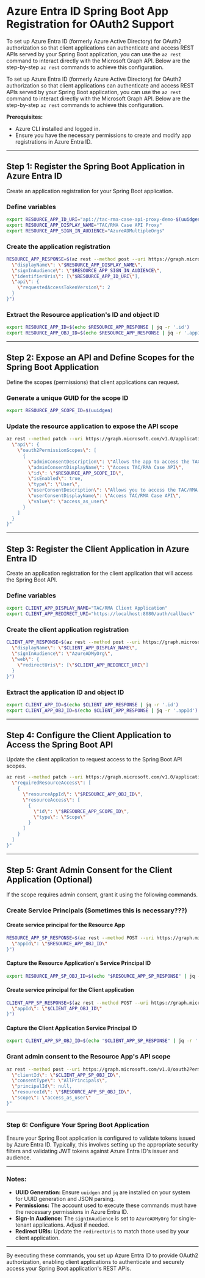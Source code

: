 # Azure Entra ID Spring Boot App Registration for OAuth2 Support
To set up Azure Entra ID (formerly Azure Active Directory) for OAuth2 authorization so that client applications can authenticate and access REST APIs served by your Spring Boot application, you can use the `az rest` command to interact directly with the Microsoft Graph API. Below are the step-by-step `az rest` commands to achieve this configuration.

To set up Azure Entra ID (formerly Azure Active Directory) for OAuth2 authorization so that client applications can authenticate and access REST APIs served by your Spring Boot application, you can use the `az rest` command to interact directly with the Microsoft Graph API. Below are the step-by-step `az rest` commands to achieve this configuration.

**Prerequisites:**

- Azure CLI installed and logged in.
- Ensure you have the necessary permissions to create and modify app registrations in Azure Entra ID.

---

## **Step 1: Register the Spring Boot Application in Azure Entra ID**

Create an application registration for your Spring Boot application.

### Define variables
```bash
export RESOURCE_APP_ID_URI="api://tac-rma-case-api-proxy-demo-$(uuidgen)"
export RESOURCE_APP_DISPLAY_NAME="TAC/RMA Case API Proxy"
export RESOURCE_APP_SIGN_IN_AUDIENCE="AzureADMultipleOrgs"
```

### Create the application registration
```bash
RESOURCE_APP_RESPONSE=$(az rest --method post --uri https://graph.microsoft.com/v1.0/applications --headers "Content-Type=application/json" --body "{ 
  \"displayName\": \"$RESOURCE_APP_DISPLAY_NAME\",
  \"signInAudience\": \"$RESOURCE_APP_SIGN_IN_AUDIENCE\",
  \"identifierUris\": [\"$RESOURCE_APP_ID_URI\"],
  \"api\": {
    \"requestedAccessTokenVersion\": 2
  }
}")
```

### Extract the Resource application's ID and object ID
```bash
export RESOURCE_APP_ID=$(echo $RESOURCE_APP_RESPONSE | jq -r '.id')
export RESOURCE_APP_OBJ_ID=$(echo $RESOURCE_APP_RESPONSE | jq -r '.appId')
```

---

## **Step 2: Expose an API and Define Scopes for the Spring Boot Application**

Define the scopes (permissions) that client applications can request.

### Generate a unique GUID for the scope ID
```bash
export RESOURCE_APP_SCOPE_ID=$(uuidgen)
```

### Update the resource application to expose the API scope
```bash
az rest --method patch --uri https://graph.microsoft.com/v1.0/applications/$RESOURCE_APP_ID --headers "Content-Type=application/json" --body "{
  \"api\": {
    \"oauth2PermissionScopes\": [
      {
        \"adminConsentDescription\": \"Allows the app to access the TAC/RMA Case API on behalf of the signed-in user.\",
        \"adminConsentDisplayName\": \"Access TAC/RMA Case API\",
        \"id\": \"$RESOURCE_APP_SCOPE_ID\",
        \"isEnabled\": true,
        \"type\": \"User\",
        \"userConsentDescription\": \"Allows you to access the TAC/RMA Case API.\",
        \"userConsentDisplayName\": \"Access TAC/RMA Case API\",
        \"value\": \"access_as_user\"
      }
    ]
  }
}"
```

---

## **Step 3: Register the Client Application in Azure Entra ID**

Create an application registration for the client application that will access the Spring Boot API.

### Define variables
```bash
export CLIENT_APP_DISPLAY_NAME="TAC/RMA Client Application"
export CLIENT_APP_REDIRECT_URI="https://localhost:8080/auth/callback"
```

### Create the client application registration
```bash
CLIENT_APP_RESPONSE=$(az rest --method post --uri https://graph.microsoft.com/v1.0/applications --headers "Content-Type=application/json" --body "{
  \"displayName\": \"$CLIENT_APP_DISPLAY_NAME\",
  \"signInAudience\": \"AzureADMyOrg\",
  \"web\": {
    \"redirectUris\": [\"$CLIENT_APP_REDIRECT_URI\"]
  }
}")
```

### Extract the application ID and object ID
```bash
export CLIENT_APP_ID=$(echo $CLIENT_APP_RESPONSE | jq -r '.id')
export CLIENT_APP_OBJ_ID=$(echo $CLIENT_APP_RESPONSE | jq -r '.appId')
```

---

## **Step 4: Configure the Client Application to Access the Spring Boot API**

Update the client application to request access to the Spring Boot API scopes.

```bash
az rest --method patch --uri https://graph.microsoft.com/v1.0/applications/$CLIENT_APP_ID --headers "Content-Type=application/json" --body "{
  \"requiredResourceAccess\": [
    {
      \"resourceAppId\": \"$RESOURCE_APP_OBJ_ID\",
      \"resourceAccess\": [
        {
          \"id\": \"$RESOURCE_APP_SCOPE_ID\",
          \"type\": \"Scope\"
        }
      ]
    }
  ]
}"
```

---

## **Step 5: Grant Admin Consent for the Client Application (Optional)**

If the scope requires admin consent, grant it using the following commands.

### Create Service Principals (Sometimes this is necessary???)

#### Create service principal for the Resource App
```bash
RESOURCE_APP_SP_RESPONSE=$(az rest --method POST --uri https://graph.microsoft.com/v1.0/servicePrincipals --headers "Content-Type=application/json" --body "{
  \"appId\": \"$RESOURCE_APP_OBJ_ID\"
}")
```
#### Capture the Resource Application's Service Principal ID
```bash
export RESOURCE_APP_SP_OBJ_ID=$(echo "$RESOURCE_APP_SP_RESPONSE" | jq -r '.id')
```

#### Create service principal for the Client application
```bash
CLIENT_APP_SP_RESPONSE=$(az rest --method POST --uri https://graph.microsoft.com/v1.0/servicePrincipals --headers "Content-Type=application/json" --body "{
  \"appId\": \"$CLIENT_APP_OBJ_ID\"
}")
```
#### Capture the Client Application Service Principal ID
```bash
export CLIENT_APP_SP_OBJ_ID=$(echo "$CLIENT_APP_SP_RESPONSE" | jq -r '.id')
```

### Grant admin consent to the Resource App's API scope
```bash
az rest --method post --uri https://graph.microsoft.com/v1.0/oauth2PermissionGrants --headers "Content-Type=application/json" --body "{
  \"clientId\": \"$CLIENT_APP_SP_OBJ_ID\",
  \"consentType\": \"AllPrincipals\",
  \"principalId\": null,
  \"resourceId\": \"$RESOURCE_APP_SP_OBJ_ID\",
  \"scope\": \"access_as_user\"
}"
```

---

### **Step 6: Configure Your Spring Boot Application**

Ensure your Spring Boot application is configured to validate tokens issued by Azure Entra ID. Typically, this involves setting up the appropriate security filters and validating JWT tokens against Azure Entra ID's issuer and audience.

---

### **Notes:**

- **UUID Generation:** Ensure `uuidgen` and `jq` are installed on your system for UUID generation and JSON parsing.
- **Permissions:** The account used to execute these commands must have the necessary permissions in Azure Entra ID.
- **Sign-In Audience:** The `signInAudience` is set to `AzureADMyOrg` for single-tenant applications. Adjust if needed.
- **Redirect URIs:** Update the `redirectUris` to match those used by your client application.

---

By executing these commands, you set up Azure Entra ID to provide OAuth2 authorization, enabling client applications to authenticate and securely access your Spring Boot application's REST APIs.